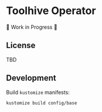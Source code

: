 # Toolhive Operator

🚧 Work in Progress 🚧

## License

TBD

## Development

Build `kustomize` manifests:

```shell
kustomize build config/base
```
